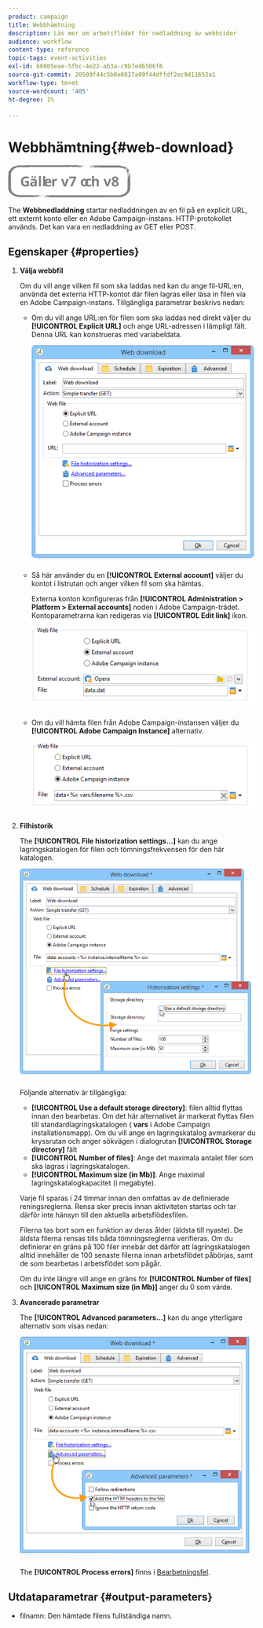 ```yaml
---
product: campaign
title: Webbhämtning
description: Läs mer om arbetsflödet för nedladdning av webbsidor
audience: workflow
content-type: reference
topic-tags: event-activities
exl-id: b6005eae-5fbc-4e22-ab3a-c9b7ed6506f6
source-git-commit: 20509f44c5b8e0827a09f44dffdf2ec9d11652a1
workflow-type: tm+mt
source-wordcount: '405'
ht-degree: 1%

---
```


# Webbhämtning{#web-download}

![](../../assets/common.svg)

The **Webbnedladdning** startar nedladdningen av en fil på en explicit URL, ett externt konto eller en Adobe Campaign-instans. HTTP-protokollet används. Det kan vara en nedladdning av GET eller POST.

## Egenskaper {#properties}

1. **Välja webbfil**

   Om du vill ange vilken fil som ska laddas ned kan du ange fil-URL:en, använda det externa HTTP-kontot där filen lagras eller läsa in filen via en Adobe Campaign-instans. Tillgängliga parametrar beskrivs nedan:

   * Om du vill ange URL:en för filen som ska laddas ned direkt väljer du **[!UICONTROL Explicit URL]** och ange URL-adressen i lämpligt fält. Denna URL kan konstrueras med variabeldata.

      ![](assets/download_web_edit.png)

   * Så här använder du en **[!UICONTROL External account]** väljer du kontot i listrutan och anger vilken fil som ska hämtas.

      Externa konton konfigureras från **[!UICONTROL Administration > Platform > External accounts]** noden i Adobe Campaign-trädet. Kontoparametrarna kan redigeras via **[!UICONTROL Edit link]** ikon.

      ![](assets/download_web_edit_external.png)

   * Om du vill hämta filen från Adobe Campaign-instansen väljer du **[!UICONTROL Adobe Campaign Instance]** alternativ.

      ![](assets/download_web_edit_instance.png)

1. **Filhistorik**

   The **[!UICONTROL File historization settings...]** kan du ange lagringskatalogen för filen och tömningsfrekvensen för den här katalogen.

   ![](assets/download_web_edit_hist.png)

   Följande alternativ är tillgängliga:

   * **[!UICONTROL Use a default storage directory]**: filen alltid flyttas innan den bearbetas. Om det här alternativet är markerat flyttas filen till standardlagringskatalogen ( **vars** i Adobe Campaign installationsmapp). Om du vill ange en lagringskatalog avmarkerar du kryssrutan och anger sökvägen i dialogrutan **[!UICONTROL Storage directory]** fält
   * **[!UICONTROL Number of files]**: Ange det maximala antalet filer som ska lagras i lagringskatalogen.
   * **[!UICONTROL Maximum size (in Mb)]**: Ange maximal lagringskatalogkapacitet (i megabyte).

   Varje fil sparas i 24 timmar innan den omfattas av de definierade reningsreglerna. Rensa sker precis innan aktiviteten startas och tar därför inte hänsyn till den aktuella arbetsflödesfilen.

   Filerna tas bort som en funktion av deras ålder (äldsta till nyaste). De äldsta filerna rensas tills båda tömningsreglerna verifieras. Om du definierar en gräns på 100 filer innebär det därför att lagringskatalogen alltid innehåller de 100 senaste filerna innan arbetsflödet påbörjas, samt de som bearbetas i arbetsflödet som pågår.

   Om du inte längre vill ange en gräns för **[!UICONTROL Number of files]** och **[!UICONTROL Maximum size (in Mb)]** anger du 0 som värde.

1. **Avancerade parametrar**

   The **[!UICONTROL Advanced parameters...]** kan du ange ytterligare alternativ som visas nedan:

   ![](assets/download_web_edit_advanced.png)

   The **[!UICONTROL Process errors]** finns i [Bearbetningsfel](monitoring-workflow-execution.md#processing-errors).

## Utdataparametrar {#output-parameters}

* filnamn: Den hämtade filens fullständiga namn.
